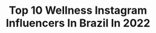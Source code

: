 ---
title: Top 10 Wellness Instagram Influencers In Brazil In 2022
description: >-
  Find top wellness Instagram influencers in Brazil in 2022. Most popular hashtags: #tbt #fitness #bodybuilding.
platform: Instagram
hits: 188
text_top: See the best Instagram influencers on inBeat.
text_bottom: Our search engine holds 188 Instagram influencers like this in Brazil for you to connect with.
profiles:
  - username: "olena.starodubets"
    fullname: >-
      Olena Starodubets🍀 Oficial
    bio: >-
      💯% Atleta Natural 🌱 Vegan desde 2017💚 💪 #mamafit 👩‍👧 🏆4 x Campeã Wellness 🔺️ @prozis -10%+🎁 Cupão"OLENA10" 🇺🇦🇵🇹 ☆STAR PHYSIQUE☆ 🎥 YouTube 1M ♡
    location: "Brazil"
    followers: 384078
    engagement: 989
    commentsToLikes: 0.023849
    id: ck8t8yy9bmc9w0j78haonvy8z
    verified: false
    hashtags: "#fitmom, #gravidez, #gratid, #motiva"
  - username: "rafaelaalexandra0"
    fullname: >-
      Rafaela Duarte | Healthy 💫
    bio: >-
      🌱 wellness | food | lifestyle 📖 Marketing e Publicidade 📍 Lisboa, Portugal 😋 PROZIS: RAFAELADUARTE 💻 @ellephant.pt 💫YouTube
    location: "Brazil"
    followers: 51046
    engagement: 628
    commentsToLikes: 0.041349
    id: ckapbzw1a1xic0i78r1nx98i6
    verified: false
    hashtags: "#breakfastideas, #fruit, #foodie, #pub"
  - username: "carolwellnesspro"
    fullname: >-
      👸🏾 𝗖𝗔𝗥𝗢𝗟 𝗖𝗔𝗥𝗗𝗢𝗦𝗢 𝗪𝗘𝗟𝗟𝗡𝗘𝗦𝗦 🇧🇷
    bio: >-
      📚|Ed.Física 💊|@knnutritionusa 🏷CAROL -20% 🛍|@kaisanbrasil🏷CAROL -10% 🎥|Canal YouTube ⤵️ ℹ️|@carol.wellness 💪🏾|CONSULTORIA & PARCERIAS📥 📍Pará
    location: "Brazil"
    followers: 133315
    engagement: 251
    commentsToLikes: 0.063613
    id: ck139bk4hkhme0i194d36dqik
    verified: false
    hashtags: "#gymbrasil, #lpf, #muscula, #cavalasdequalidade"
  - username: "aline_fitness_"
    fullname: >-
      ✨Aline Almeida✨
    bio: >-
      👙 Atleta Wellness 💪🏼 @adaptogenscience_br 💌 Parcerias via Direct
    location: "Brazil"
    followers: 63512
    engagement: 189
    commentsToLikes: 0.109763
    id: ck5hsbe2wwb0j0i119vueqjqh
    verified: false
    hashtags: "#teamadaptogen, #barbiemonstro, #reeduca, #wellness"
  - username: "franciellemattos_"
    fullname: >-
      ⚜️Francielle Mattos ⚜️
    bio: >-
      ATLETA WELLNESS PRO🇧🇷 🥇Overall Arnold Ohio 2020 🥇Miss Olympia Brasil 2019 @bombshellsportswear Athete @integralmedica @ricardopannain
    location: "Brazil"
    followers: 332754
    engagement: 350
    commentsToLikes: 0.022175
    id: ck1384fnaeg6u0i19zibqprpw
    verified: false
    hashtags: "#ifbbproleague, #eusoumaiseu, #atletawellness, #integralmedica"
  - username: "brusabinno"
    fullname: >-
      Bruna Sabino 🦁
    bio: >-
      🏆Ｗｅｌｌｎｅｓｓ 💎ᴏᴡɴᴇʀ @bsfitmodafitness 💍@rodolfosanchess ▪️@josereispersonal ▪️@equipemt2f ▪️ᴘᴀʀᴄᴇʀɪᴀs ᴅɪʀᴇᴄᴛ📥 👇🏼𝐌𝐄𝐔𝐒 𝐋𝐈𝐍𝐊𝐒|𝖣𝖾𝗌𝖼𝗈𝗇𝗍𝗈𝗌&𝖢𝗎𝗉𝗈𝗇𝗌
    location: "Brazil"
    followers: 35911
    engagement: 175
    commentsToLikes: 0.200840
    id: ckap2vzfk0k000i78zbtgdnht
    verified: false
    hashtags: "#sundaymood, #photoshoot, #eatclean, #tbt"
  - username: "thaianemenezzes"
    fullname: >-
      Thaiane Menezes
    bio: >-
      🔺 Minas Gerais ▫️Arquitetura e Urbanismo ▫️Designer de Interiores ▫️Atleta Wellness @anaboliclabsbrasil @bel.pharma @farmaciadrogarederaissa
    location: "Brazil"
    followers: 18356
    engagement: 239
    commentsToLikes: 0.065376
    id: ck6tr6wqmxabo0j71p8fui9i8
    verified: false
    hashtags: "#teamblackeagle"
  - username: "lorenaallveis"
    fullname: >-
      lorena allveis
    bio: >-
      MEU DIÁRIO FIT Miss Biquíni Bahia 👙 7vezes campeã Wellness👯‍♀️ Protegida e Blindada 🙏🏻 Solteira Mamãe ☺️
    location: "Brazil"
    followers: 1065069
    engagement: 210
    commentsToLikes: 0.023868
    id: ck5zu5qjz1qci0i148muhi0mo
    verified: true
    hashtags: "#fiqueemcasa, #naopodeparar, #semacademia, #quarentena"
  - username: "brancapersonall"
    fullname: >-
      Branca Oliveira
    bio: >-
      🎓Personal Trainer🔹️Consultoria online 🏆Campeã Sul-Americana 🏆Campeã Brasileira 🏆10x Campeã /4x Overall @treinadordeividsousa #TDSteam Wellness🇧🇷❤
    location: "Brazil"
    followers: 15045
    engagement: 272
    commentsToLikes: 0.083517
    id: ck6u0ouvrgxdw0j715tzclc5k
    verified: false
    hashtags: "#wellness, #tbt, #ifbbdf, #autoestima"
  - username: "arleeleamen"
    fullname: >-
      🏆Diva Fitness Model Pro WBFF 💎
    bio: >-
      ✨|Wellness 🏆|Campeã Novice Mr Olympia BR 🏆|Overall SPFF 🥈|@arnoldsouthamerica 2019 🥉|@musclecontestinternational 🏅|MuscleconstestNacional
    location: "Brazil"
    followers: 23146
    engagement: 187
    commentsToLikes: 0.074338
    id: ck5qajusogs0d0i11rzo75gqo
    verified: false
    hashtags: "#dunas, #jamaica, #jericoacoara, #jeri"
---